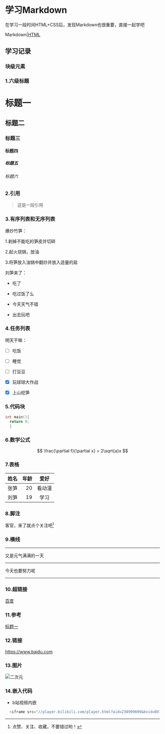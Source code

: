 # 学习Markdown

在学习一段时间HTML+CSS后，发现Markdown也很重要，直接一起学吧

Markdown|[HTML](README.md)

## 学习记录

### 块级元素

### 1.六级标题
# 标题一
## 标题二
### 标题三
#### 标题四
##### 标题五
###### 标题六

### 2.引用
> 这是一段引用

### 3.有序列表和无序列表
爆炒竹笋：

1.剥掉不能吃的笋皮并切碎

2.起火烧锅，放油

3.将笋放入油锅中翻炒并放入适量的盐

刘笋来了：
- 吃了

* 吃过饭了么

- 今天天气不错

* 出去玩吧

### 4.任务列表
明天干嘛：

- [ ] 吃饭

- [ ] 睡觉

- [ ] 打豆豆

- [x] 玩球球大作战

- [x] 上山挖笋

### 5.代码块
``` c
int main(){
  return 0;
  }
```

### 6.数学公式
$$
\frac{\partial f}{\partial x} = 2\sqrt{a}x
$$

### 7.表格
|姓名|年龄|爱好|
|:---|---:|:---:|
|张笋|20|看动漫|
|刘笋|19|学习|

### 8.脚注
客官，来了就点个关注吧[^关注]

[^关注]:点赞、关注、收藏，不要错过哟！

### 9.横线
---

又是元气满满的一天

---

今天也要努力呢

---

### 10.超链接
[百度](https://www.baidu.com "一个搜索引擎")

### 11.参考
[标题一](#标题一)

### 12.链接
https://www.baidu.com

### 13.图片
![二次元](https://www.liusun.top/file/0f8509490eab8d754ca8b.jpg "水神")

### 14.嵌入代码
* b站视频内嵌
```c
  <iframe src="//player.bilibili.com/player.html?aid=238999609&bvid=BV1Ce411174z&cid=1412207916&p=1" scrolling="no" border="0" frameborder="no" framespacing="0" allowfullscreen="true"> </iframe>
```













